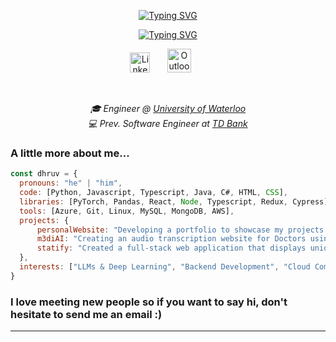 <p align="center">
<a href="https://git.io/typing-svg"><img src="https://readme-typing-svg.demolab.com?font=Fira+Code&size=30&duration=1&pause=1000&color=AF22F7&center=true&vCenter=true&repeat=false&random=false&width=435&lines=Dhruv+Sharma" alt="Typing SVG" /></a>
</p>

<p align="center">
<a href="https://git.io/typing-svg"><img src="https://readme-typing-svg.demolab.com?font=Fira+Code&pause=1000&color=AF22F7&center=true&vCenter=true&random=false&width=500&lines=Full-stack+web+and+app+developer;Always+learning+new+things" alt="Typing SVG" /></a>
</p>


<p align="center">
  <a href="https://www.linkedin.com/in/dhruv-sharma98/"><img width="32px" alt="LinkedIn" title="LinkedIn" src="https://i.imgur.com/zy5HIaS.png"/></a>
  &#8287;&#8287;&#8287;&#8287;&#8287;
  <a href="mailto:dhruv.rungaurav.sharma@gmail.com"><img width="38px" alt="Outlook" title="Outlook" src="https://i.imgur.com/OXfY6Hd.png"></a>
  &#8287;&#8287;&#8287;&#8287;&#8287;
</p>

</br>

<p align="center"><em>🎓 Engineer @ <a href="https://uwaterloo.ca/future-students/programs/management-engineering">University of Waterloo</a></br>💻 Prev. Software Engineer at <a href="https://jobs.td.com/en-CA/campus-recruitment/technology/">TD Bank</a>
</em></p>


### A little more about me...  

```javascript
const dhruv = {
  pronouns: "he" | "him",
  code: [Python, Javascript, Typescript, Java, C#, HTML, CSS],
  libraries: [PyTorch, Pandas, React, Node, Typescript, Redux, Cypress],
  tools: [Azure, Git, Linux, MySQL, MongoDB, AWS],
  projects: {
      personalWebsite: "Developing a portfolio to showcase my projects and skills.",
      m3diAI: "Creating an audio transcription website for Doctors using PyTorch.",
      statify: "Created a full-stack web application that displays unique spotify stats."
  },
  interests: ["LLMs & Deep Learning", "Backend Development", "Cloud Computing"]
}

```

<h3>I love meeting new people so if you want to say hi, don't hesitate to send me an email :)</h3>


---
